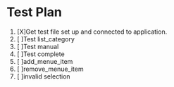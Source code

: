 # Test Plan
1. [X]Get test file set up and connected to application.
2. [ ]Test list_category
3. [ ]Test manual
4. [ ]Test complete
5. [ ]add_menue_item
6. [ ]remove_menue_item
7. [ ]invalid selection